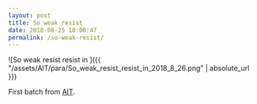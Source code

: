 ```yaml
---
layout: post
title: So weak resist
date: 2018-08-25 18:00:47
permalink: /so-weak-resist/ 
---
```


![So weak resist resist in ]({{ "/assets/AIT/para/So_weak_resist_resist_in_2018_8_26.png" | absolute_url }})

First batch from [AIT](https://github.com/jchwenger/AIT).
